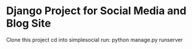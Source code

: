 # Django Project for Social Media and Blog Site

Clone this project
cd into simplesocial
run:
    python manage.py runserver
  

